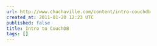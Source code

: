 ```yaml
---
url: http://www.chachaville.com/content/intro-couchdb
created_at: 2011-01-20 12:23 UTC
published: false
title: Intro to CouchDB
tags: []
---
```




